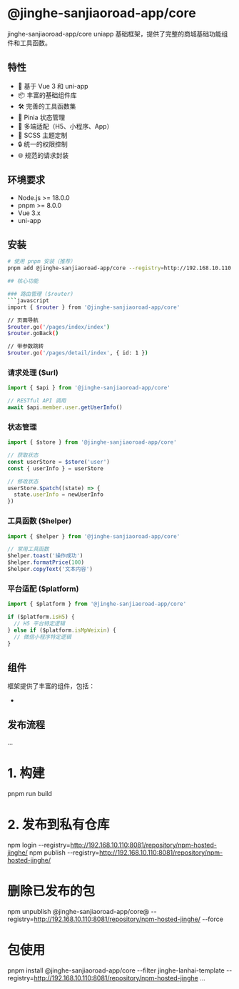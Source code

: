 # @jinghe-sanjiaoroad-app/core

jinghe-sanjiaoroad-app/core uniapp 基础框架，提供了完整的商城基础功能组件和工具函数。

## 特性

- 🚀 基于 Vue 3 和 uni-app
- 📦 丰富的基础组件库
- 🛠️ 完善的工具函数集
- 🔄 Pinia 状态管理
- 📱 多端适配（H5、小程序、App）
- 🎨 SCSS 主题定制
- 🔒 统一的权限控制
- 🌐 规范的请求封装

## 环境要求

- Node.js >= 18.0.0
- pnpm >= 8.0.0
- Vue 3.x
- uni-app

## 安装

```bash
# 使用 pnpm 安装（推荐）
pnpm add @jinghe-sanjiaoroad-app/core --registry=http://192.168.10.110:8081/repository/npm-hosted-jinghe

## 核心功能

### 路由管理 ($router)
```javascript
import { $router } from '@jinghe-sanjiaoroad-app/core'

// 页面导航
$router.go('/pages/index/index')
$router.goBack()

// 带参数跳转
$router.go('/pages/detail/index', { id: 1 })
```

### 请求处理 ($url)
```javascript
import { $api } from '@jinghe-sanjiaoroad-app/core'

// RESTful API 调用
await $api.member.user.getUserInfo()
```

### 状态管理
```javascript
import { $store } from '@jinghe-sanjiaoroad-app/core'

// 获取状态
const userStore = $store('user')
const { userInfo } = userStore

// 修改状态
userStore.$patch((state) => {
  state.userInfo = newUserInfo
})
```

### 工具函数 ($helper)
```javascript
import { $helper } from '@jinghe-sanjiaoroad-app/core'

// 常用工具函数
$helper.toast('操作成功')
$helper.formatPrice(100)
$helper.copyText('文本内容')
```

### 平台适配 ($platform)
```javascript
import { $platform } from '@jinghe-sanjiaoroad-app/core'

if ($platform.isH5) {
  // H5 平台特定逻辑
} else if ($platform.isMpWeixin) {
  // 微信小程序特定逻辑
}
```

## 组件

框架提供了丰富的组件，包括：

- 

## 发布流程

...
# 1. 构建
pnpm run build

# 2. 发布到私有仓库
npm login --registry=http://192.168.10.110:8081/repository/npm-hosted-jinghe/
npm publish --registry=http://192.168.10.110:8081/repository/npm-hosted-jinghe/

# 删除已发布的包
npm unpublish @jinghe-sanjiaoroad-app/core@<version> --registry=http://192.168.10.110:8081/repository/npm-hosted-jinghe/ --force

# 包使用
pnpm install @jinghe-sanjiaoroad-app/core --filter jinghe-lanhai-template --registry=http://192.168.10.110:8081/repository/npm-hosted-jinghe
...